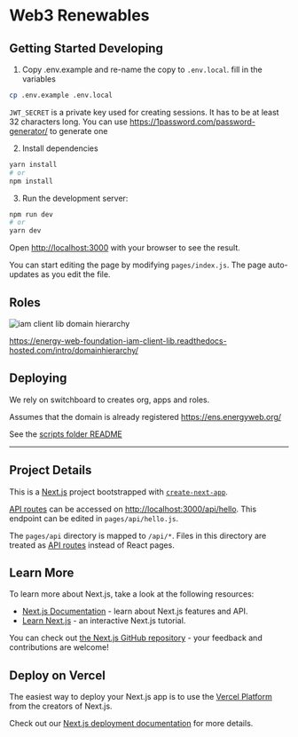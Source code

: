 # Web3 Renewables

## Getting Started Developing

1. Copy .env.example and re-name the copy to `.env.local`. fill in the variables
```bash
cp .env.example .env.local
```
`JWT_SECRET` is a private key used for creating sessions.
It has to be at least 32 characters long. 
You can use https://1password.com/password-generator/ to generate one


2. Install dependencies
```bash
yarn install
# or 
npm install
```
3. Run the development server:

```bash
npm run dev
# or
yarn dev
```

Open [http://localhost:3000](http://localhost:3000) with your browser to see the result.

You can start editing the page by modifying `pages/index.js`. The page auto-updates as you edit the file.

## Roles
![iam client lib domain hierarchy](https://energy-web-foundation-iam-client-lib.readthedocs-hosted.com/images/domainHierarchy.png)

https://energy-web-foundation-iam-client-lib.readthedocs-hosted.com/intro/domainhierarchy/

## Deploying
We rely on switchboard to creates org, apps and roles.

Assumes that the domain is already registered https://ens.energyweb.org/

See the [scripts folder README](../scripts/README.md)


---

## Project Details
This is a [Next.js](https://nextjs.org/) project bootstrapped with [`create-next-app`](https://github.com/vercel/next.js/tree/canary/packages/create-next-app).

[API routes](https://nextjs.org/docs/api-routes/introduction) can be accessed on [http://localhost:3000/api/hello](http://localhost:3000/api/hello). This endpoint can be edited in `pages/api/hello.js`.

The `pages/api` directory is mapped to `/api/*`. Files in this directory are treated as [API routes](https://nextjs.org/docs/api-routes/introduction) instead of React pages.

## Learn More

To learn more about Next.js, take a look at the following resources:

- [Next.js Documentation](https://nextjs.org/docs) - learn about Next.js features and API.
- [Learn Next.js](https://nextjs.org/learn) - an interactive Next.js tutorial.

You can check out [the Next.js GitHub repository](https://github.com/vercel/next.js/) - your feedback and contributions are welcome!

## Deploy on Vercel

The easiest way to deploy your Next.js app is to use the [Vercel Platform](https://vercel.com/new?utm_medium=default-template&filter=next.js&utm_source=create-next-app&utm_campaign=create-next-app-readme) from the creators of Next.js.

Check out our [Next.js deployment documentation](https://nextjs.org/docs/deployment) for more details.

